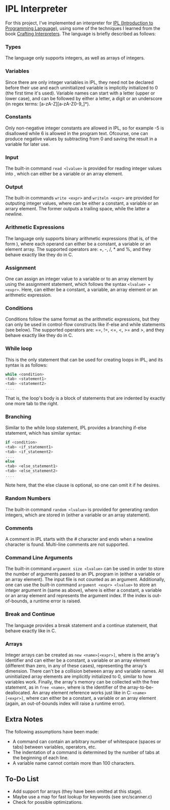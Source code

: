 # IPL Interpreter

For this project, I've implemented an interpreter for
[IPL (Introduction to Programming Language)](https://github.com/GeorgeSittas/ipl-interpreter/blob/main/ipl_specification.pdf),
using some of the techniques I learned from the book [Crafting Interpreters](https://craftinginterpreters.com/). The language
is briefly described as follows:

### Types

The language only supports integers, as well as arrays of integers.

### Variables

Since there are only integer variables in IPL, they need not be declared before their use and each uninitialized variable is
implicitly initialized to 0 (the first time it's used). Variable names can start with a letter (upper or lower
case), and can be followed by either a letter, a digit or an underscore (in regex terms: [a-zA-Z][a-zA-Z0-9_]*).

### Constants

Only non-negative integer constants are allowed in IPL, so for example -5 is disallowed while 6 is allowed in the program text.
Ofcourse, one can produce negative values by subtracting from 0 and saving the result in a variable for later use.

### Input

The built-in command `read <lvalue>` is provided for reading integer values into <lvalue>, which can either be a variable or
an array element.

### Output

The built-in commands `write <expr>` and `writeln <expr>` are provided for outputing integer values, where <expr> can be either
a constant, a variable or an arrary element. The former outputs a trailing space, while the latter a newline.

### Arithmetic Expressions

The language only supports binary arithmetic expressions (that is, of the form <operand1> <operator> <operand2>), where each
operand can either be a constant, a variable or an element array. The supported operators are: +, -, /, * and %, and they
behave exactly like they do in C.

### Assignment

One can assign an integer value to a variable or to an array element by using the assignment statement, which follows the
syntax `<lvalue> = <expr>`. Here, <expr> can either be a constant, a variable, an array element or an arithmetic expression.

### Conditions

Conditions follow the same format as the arithmetic expressions, but they can only be used in control-flow constructs like
if-else and while statements (see below). The supported operators are: ==, !=, <=, <, >= and >, and they behave exactly like
they do in C.

### While loop

This is the only statement that can be used for creating loops in IPL, and its syntax is as follows:
```c
while <condition>
<tab> <statement1>
<tab> <statement2>
....
```
That is, the loop's body is a block of statements that are indented by exactly one more tab to the right.

### Branching

Similar to the while loop statement, IPL provides a branching if-else statement, which has similar syntax:
```c
if <condition>
<tab> <if_statement1>
<tab> <if_statement2>
....
else
<tab> <else_statement1>
<tab> <else_statement2>
....
```
Note here, that the else clause is optional, so one can omit it if he desires.

### Random Numbers

The built-in command `random <lvalue>` is provided for generating randon integers, which are stored in <lvalue>
(either a variable or an array statement).

### Comments

A comment in IPL starts with the # character and ends when a newline character is found. Multi-line comments are
not supported.

### Command Line Arguments

The built-in command `argument size <lvalue>` can be used in order to store the number of arguments passed to an
IPL program in <lvalue> (either a variable or an array element). The input file is not counted as an argument.
Additionally, one can use the built-in command `argument <expr> <lvalue>` to store an integer argument in <lvalue>
(same as above), where <expr> is either a constant, a variable or an array element and represents the argument
index. If the index is out-of-bounds, a runtime error is raised.

### Break and Continue

The language provides a break statement and a continue statement, that behave exactly like in C.

### Arrays

Integer arrays can be created as `new <name>[<expr>]`, where <name> is the array's identifier and <expr> can either
be a constant, a variable or an array element (different than zero, in any of these cases), representing the array's
dimension. There can't be a collision between array and variable names. All uninitialized array elements are implicitly
initialized to 0, similar to how variables work. Finally, the array's memory can be collected with the free statement,
as in `free <name>`, where <name> is the identifier of the array-to-be-deallocated. An array element reference works
just like in C: `<name>[<expr>]`, where <expr> can either be a constant, a variable or an array element (again, an
out-of-bounds index will raise a runtime error).

## Extra Notes

The following assumptions have been made:

- A command can contain an arbitrary number of whitespace (spaces or tabs) between variables, operators, etc.
- The indentation of a command is determined by the number of tabs at the beginning of each line.
- A variable name cannot contain more than 100 characters.

## To-Do List

- Add support for arrays (they have been omitted at this stage).
- Maybe use a map for fast lookup for keywords (see src/scanner.c)
- Check for possible optimizations.
